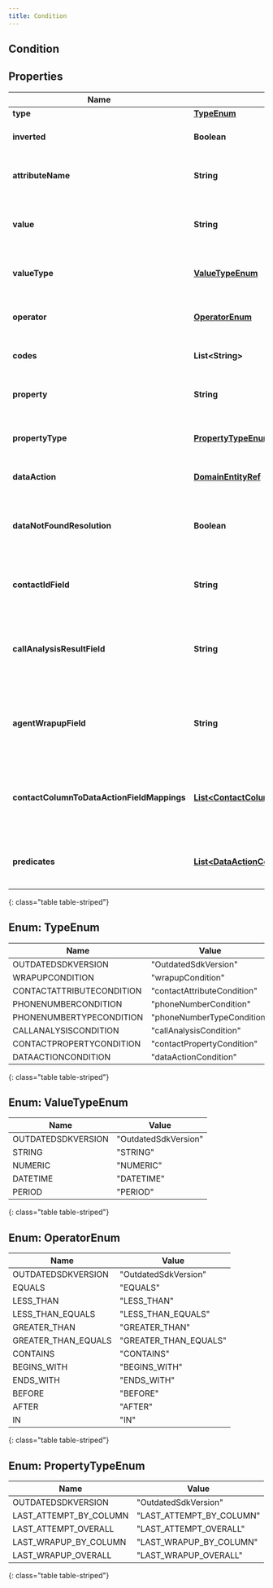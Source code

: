 ```yaml
---
title: Condition
---
```


## Condition

## Properties

| Name                                       | Type                                                                                                                   | Description                                                                                                                                                 | Notes      |
| ------------------------------------------ | ---------------------------------------------------------------------------------------------------------------------- | ----------------------------------------------------------------------------------------------------------------------------------------------------------- | ---------- |
| **type**                                   | [**TypeEnum**](#TypeEnum)<!---->                                                                                       | The type of the condition.                                                                                                                                  | [optional] |
| **inverted**                               | <!----><!---->**Boolean**<!---->                                                                                       | If true, inverts the result of evaluating this Condition. Default is false.                                                                                 | [optional] |
| **attributeName**                          | <!----><!---->**String**<!---->                                                                                        | An attribute name associated with this Condition. Required for a contactAttributeCondition.                                                                 | [optional] |
| **value**                                  | <!----><!---->**String**<!---->                                                                                        | A value associated with this Condition. This could be text, a number, or a relative time. Not used for a DataActionCondition.                               | [optional] |
| **valueType**                              | [**ValueTypeEnum**](#ValueTypeEnum)<!---->                                                                             | The type of the value associated with this Condition. Not used for a DataActionCondition.                                                                   | [optional] |
| **operator**                               | [**OperatorEnum**](#OperatorEnum)<!---->                                                                               | An operation with which to evaluate the Condition. Not used for a DataActionCondition.                                                                      | [optional] |
| **codes**                                  | <!----><!---->**List&lt;String&gt;**<!---->                                                                            | List of wrap-up code identifiers. Required for a wrapupCondition.                                                                                           | [optional] |
| **property**                               | <!----><!---->**String**<!---->                                                                                        | A value associated with the property type of this Condition. Required for a contactPropertyCondition.                                                       | [optional] |
| **propertyType**                           | [**PropertyTypeEnum**](#PropertyTypeEnum)<!---->                                                                       | The type of the property associated with this Condition. Required for a contactPropertyCondition.                                                           | [optional] |
| **dataAction**                             | <!----><!---->[**DomainEntityRef**](DomainEntityRef.md)<!---->                                                         | The Data Action to use for this condition. Required for a dataActionCondition.                                                                              | [optional] |
| **dataNotFoundResolution**                 | <!----><!---->**Boolean**<!---->                                                                                       | The result of this condition if the data action returns a result indicating there was no data. Required for a DataActionCondition.                          | [optional] |
| **contactIdField**                         | <!----><!---->**String**<!---->                                                                                        | The input field from the data action that the contactId will be passed to for this condition. Valid for a dataActionCondition.                              | [optional] |
| **callAnalysisResultField**                | <!----><!---->**String**<!---->                                                                                        | The input field from the data action that the callAnalysisResult will be passed to for this condition. Valid for a wrapup dataActionCondition.              | [optional] |
| **agentWrapupField**                       | <!----><!---->**String**<!---->                                                                                        | The input field from the data action that the agentWrapup will be passed to for this condition. Valid for a wrapup dataActionCondition.                     | [optional] |
| **contactColumnToDataActionFieldMappings** | <!----><!---->[**List&lt;ContactColumnToDataActionFieldMapping&gt;**](ContactColumnToDataActionFieldMapping.md)<!----> | A list of mappings defining which contact data fields will be passed to which data action input fields for this condition. Valid for a dataActionCondition. | [optional] |
| **predicates**                             | <!----><!---->[**List&lt;DataActionConditionPredicate&gt;**](DataActionConditionPredicate.md)<!---->                   | A list of predicates defining the comparisons to use for this condition. Required for a dataActionCondition.                                                | [optional] |

{: class="table table-striped"}

<a name="TypeEnum"></a>

## Enum: TypeEnum

| Name                      | Value                                 |
| ------------------------- | ------------------------------------- |
| OUTDATEDSDKVERSION        | &quot;OutdatedSdkVersion&quot;        |
| WRAPUPCONDITION           | &quot;wrapupCondition&quot;           |
| CONTACTATTRIBUTECONDITION | &quot;contactAttributeCondition&quot; |
| PHONENUMBERCONDITION      | &quot;phoneNumberCondition&quot;      |
| PHONENUMBERTYPECONDITION  | &quot;phoneNumberTypeCondition&quot;  |
| CALLANALYSISCONDITION     | &quot;callAnalysisCondition&quot;     |
| CONTACTPROPERTYCONDITION  | &quot;contactPropertyCondition&quot;  |
| DATAACTIONCONDITION       | &quot;dataActionCondition&quot;       |

{: class="table table-striped"}

<a name="ValueTypeEnum"></a>

## Enum: ValueTypeEnum

| Name               | Value                          |
| ------------------ | ------------------------------ |
| OUTDATEDSDKVERSION | &quot;OutdatedSdkVersion&quot; |
| STRING             | &quot;STRING&quot;             |
| NUMERIC            | &quot;NUMERIC&quot;            |
| DATETIME           | &quot;DATETIME&quot;           |
| PERIOD             | &quot;PERIOD&quot;             |

{: class="table table-striped"}

<a name="OperatorEnum"></a>

## Enum: OperatorEnum

| Name                | Value                           |
| ------------------- | ------------------------------- |
| OUTDATEDSDKVERSION  | &quot;OutdatedSdkVersion&quot;  |
| EQUALS              | &quot;EQUALS&quot;              |
| LESS_THAN           | &quot;LESS_THAN&quot;           |
| LESS_THAN_EQUALS    | &quot;LESS_THAN_EQUALS&quot;    |
| GREATER_THAN        | &quot;GREATER_THAN&quot;        |
| GREATER_THAN_EQUALS | &quot;GREATER_THAN_EQUALS&quot; |
| CONTAINS            | &quot;CONTAINS&quot;            |
| BEGINS_WITH         | &quot;BEGINS_WITH&quot;         |
| ENDS_WITH           | &quot;ENDS_WITH&quot;           |
| BEFORE              | &quot;BEFORE&quot;              |
| AFTER               | &quot;AFTER&quot;               |
| IN                  | &quot;IN&quot;                  |

{: class="table table-striped"}

<a name="PropertyTypeEnum"></a>

## Enum: PropertyTypeEnum

| Name                   | Value                              |
| ---------------------- | ---------------------------------- |
| OUTDATEDSDKVERSION     | &quot;OutdatedSdkVersion&quot;     |
| LAST_ATTEMPT_BY_COLUMN | &quot;LAST_ATTEMPT_BY_COLUMN&quot; |
| LAST_ATTEMPT_OVERALL   | &quot;LAST_ATTEMPT_OVERALL&quot;   |
| LAST_WRAPUP_BY_COLUMN  | &quot;LAST_WRAPUP_BY_COLUMN&quot;  |
| LAST_WRAPUP_OVERALL    | &quot;LAST_WRAPUP_OVERALL&quot;    |

{: class="table table-striped"}
